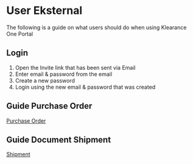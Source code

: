 # User Eksternal
The following is a guide on what users should do when using Klearance One Portal
## Login
1. Open the Invite link that has been sent via Email
2. Enter email & password from the email
3. Create a new password
4. Login using the new email & password that was created

## Guide Purchase Order
[Purchase Order](/klriuip/dokumenpurchaseorder/)

## Guide Document Shipment
[Shipment](/klriuip/dokumeneshipment/)
